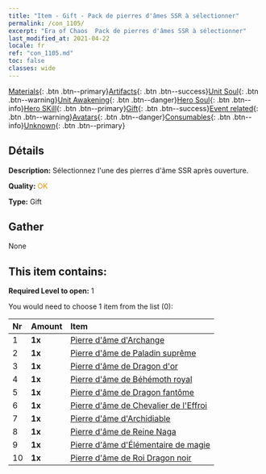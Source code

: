 ```yaml
---
title: "Item - Gift - Pack de pierres d'âmes SSR à sélectionner"
permalink: /con_1105/
excerpt: "Era of Chaos  Pack de pierres d'âmes SSR à sélectionner"
last_modified_at: 2021-04-22
locale: fr
ref: "con_1105.md"
toc: false
classes: wide
---
```

 [Materials](/ItemsFR/){: .btn .btn--primary}[Artifacts](/ItemsFR/Artifacts/){: .btn .btn--success}[Unit Soul](/ItemsFR/UnitSoul/){: .btn .btn--warning}[Unit Awakening](/ItemsFR/UnitAwakening/){: .btn .btn--danger}[Hero Soul](/ItemsFR/HeroSoul/){: .btn .btn--info}[Hero SKill](/ItemsFR/HeroSkill/){: .btn .btn--primary}[Gift](/ItemsFR/Gift/){: .btn .btn--success}[Event related](/ItemsFR/Events/){: .btn .btn--warning}[Avatars](/ItemsFR/Avatars/){: .btn .btn--danger}[Consumables](/ItemsFR/Consumables/){: .btn .btn--info}[Unknown](/ItemsFR/Unknown/){: .btn .btn--primary}

## Détails
 **Description:** Sélectionnez l'une des pierres d'âme SSR après ouverture.

 **Quality:** <span style="color: #FF8C00">OK</span>

 **Type:** Gift

## Gather

  None

## This item contains:

 **Required Level to open:** 1

 You would need to choose 1 item from the list (0):

  | Nr | Amount |     Item    |
  |:---|:-------|:------------|
  | 1 |  **1x** | [Pierre d'âme d'Archange](/fr/Items/unt_288/) |  | 
  | 2 |  **1x** | [Pierre d'âme de Paladin suprême](/fr/Items/unt_289/) |  | 
  | 3 |  **1x** | [Pierre d'âme de Dragon d'or](/fr/Items/unt_295/) |  | 
  | 4 |  **1x** | [Pierre d'âme de Béhémoth royal](/fr/Items/unt_311/) |  | 
  | 5 |  **1x** | [Pierre d'âme de Dragon fantôme](/fr/Items/unt_303/) |  | 
  | 6 |  **1x** | [Pierre d'âme de Chevalier de l'Effroi](/fr/Items/unt_302/) |  | 
  | 7 |  **1x** | [Pierre d'âme d'Archidiable](/fr/Items/unt_318/) |  | 
  | 8 |  **1x** | [Pierre d'âme de Reine Naga](/fr/Items/unt_325/) |  | 
  | 9 |  **1x** | [Pierre d'âme d'Élémentaire de magie](/fr/Items/unt_347/) |  | 
  | 10 |  **1x** | [Pierre d'âme de Roi Dragon noir](/fr/Items/unt_334/) |  | 
